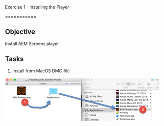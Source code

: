 Exercise 1 - Installing the Player

===========

## Objective
Install AEM Screens player


## Tasks

1.	Install from MacOS DMG file

![Image of ex1 outcome](../../Resources/Picture1.png) 